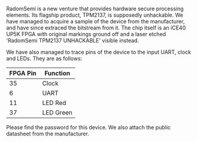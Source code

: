 RadomSemi is a new venture that provides hardware secure processing elements. Its flagship product, TPM2137, is supposedly unhackable. We have managed to acquire a sample of the device from the manufacturer, and have since extraced the bitstream from it. The chip itself is an iCE40 UP5K FPGA with original markings ground off and a laser etched 'RadomSemi TPM2137 UNHACKABLE' visible instead.

We have also managed to trace pins of the device to the input UART, clock and LEDs. They are as follows:

| FPGA Pin | Function    |
|----------|-------------|
| 35       | Clock       |
| 6        | UART        |
| 11       | LED Red     |
| 37       | LED Green   |

Please find the password for this device. We also attach the public datasheet from the manufacturer.
